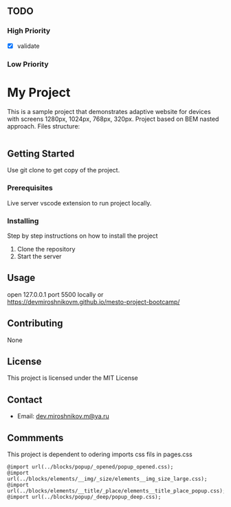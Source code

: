 ## TODO

### High Priority

- [x] validate

### Low Priority

# My Project

This is a sample project that demonstrates adaptive website for devices with screens 1280px, 1024px, 768px, 320px.
Project based on BEM nasted approach.
Files structure:

```

```

## Getting Started

Use git clone to get copy of the project.

### Prerequisites

Live server vscode extension to run project locally.

### Installing

Step by step instructions on how to install the project

1. Clone the repository
2. Start the server

## Usage

open 127.0.0.1 port 5500 locally or https://devmiroshnikovm.github.io/mesto-project-bootcamp/

## Contributing

None

## License

This project is licensed under the MIT License

## Contact

- Email: dev.miroshnikov.m@ya.ru

## Commments

This project is dependent to odering imports css fils in pages.css

```@import url(../blocks/elements/__button-like/_active/elements__button-like_active.css);
@import url(../blocks/popup/_opened/popup_opened.css);
@import url(../blocks/elements/__img/_size/elements__img_size_large.css);
@import url(../blocks/elements/__title/_place/elements__title_place_popup.css);
@import url(../blocks/popup/_deep/popup_deep.css);
```
